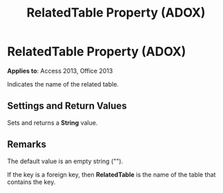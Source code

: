 ﻿---
title: RelatedTable Property (ADOX)
TOCTitle: RelatedTable Property (ADOX)
ms:assetid: e9e7fedb-d280-6018-2cbf-e7be6136a00c
ms:mtpsurl: https://msdn.microsoft.com/library/JJ250185(v=office.15)
ms:contentKeyID: 48548450
ms.date: 09/18/2015
mtps_version: v=office.15
---

# RelatedTable Property (ADOX)


**Applies to**: Access 2013, Office 2013

Indicates the name of the related table.

## Settings and Return Values

Sets and returns a **String** value.

## Remarks

The default value is an empty string ("").

If the key is a foreign key, then **RelatedTable** is the name of the table that contains the key.

